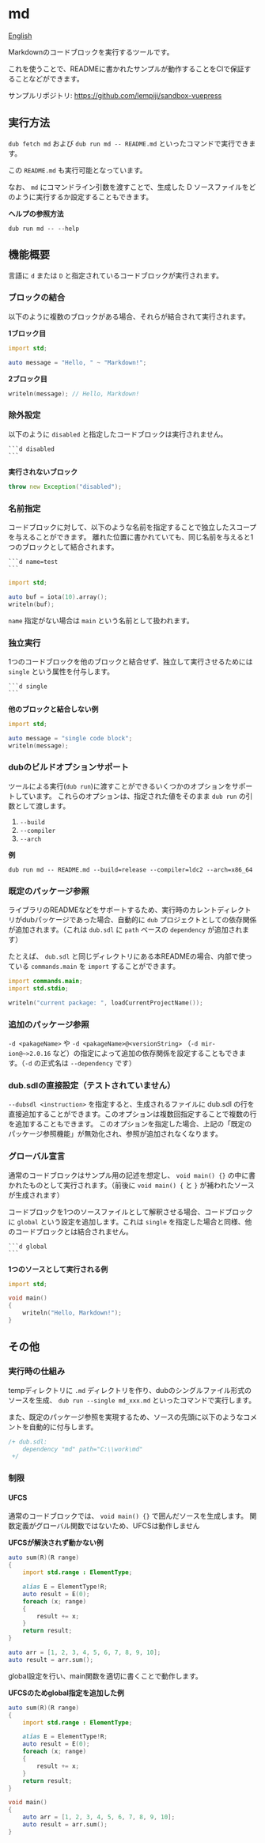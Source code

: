 # md

[English](README.md)

Markdownのコードブロックを実行するツールです。

これを使うことで、READMEに書かれたサンプルが動作することをCIで保証することなどができます。

サンプルリポジトリ: https://github.com/lempiji/sandbox-vuepress

## 実行方法

`dub fetch md` および `dub run md -- README.md` といったコマンドで実行できます。

この `README.md` も実行可能となっています。

なお、 `md` にコマンドライン引数を渡すことで、生成した D ソースファイルをどのように実行するか設定することもできます。

__ヘルプの参照方法__

```
dub run md -- --help
```


## 機能概要

言語に `d` または `D` と指定されているコードブロックが実行されます。

### ブロックの結合

以下のように複数のブロックがある場合、それらが結合されて実行されます。

__1ブロック目__

```d
import std;

auto message = "Hello, " ~ "Markdown!";
```

__2ブロック目__

```d
writeln(message); // Hello, Markdown!
```

### 除外設定

以下のように `disabled` と指定したコードブロックは実行されません。

~~~
```d disabled
```
~~~

__実行されないブロック__

```d disabled
throw new Exception("disabled");
```

### 名前指定

コードブロックに対して、以下のような名前を指定することで独立したスコープを与えることができます。
離れた位置に書かれていても、同じ名前を与えると1つのブロックとして結合されます。

~~~
```d name=test
```
~~~

```d name=test
import std;

auto buf = iota(10).array();
writeln(buf);
```

`name` 指定がない場合は `main` という名前として扱われます。

### 独立実行

1つのコードブロックを他のブロックと結合せず、独立して実行させるためには `single` という属性を付与します。

~~~
```d single
```
~~~

__他のブロックと結合しない例__

```d single
import std;

auto message = "single code block";
writeln(message);
```

### dubのビルドオプションサポート

ツールによる実行(`dub run`)に渡すことができるいくつかのオプションをサポートしています。
これらのオプションは、指定された値をそのまま `dub run` の引数として渡します。

1. `--build`
2. `--compiler`
3. `--arch`

__例__

```
dub run md -- README.md --build=release --compiler=ldc2 --arch=x86_64
```

### 既定のパッケージ参照

ライブラリのREADMEなどをサポートするため、実行時のカレントディレクトリがdubパッケージであった場合、自動的に `dub` プロジェクトとしての依存関係が追加されます。（これは `dub.sdl` に `path` ベースの `dependency` が追加されます）

たとえば、 `dub.sdl` と同じディレクトリにある本READMEの場合、内部で使っている `commands.main` を `import` することができます。

```d name=package_ref
import commands.main;
import std.stdio;

writeln("current package: ", loadCurrentProjectName());
```

### 追加のパッケージ参照

`-d <pakageName>` や `-d <pakageName>@<versionString>` （`-d mir-ion@~>2.0.16` など）の指定によって追加の依存関係を設定することもできます。（`-d` の正式名は `--dependency` です）


### dub.sdlの直接設定（テストされていません）

`--dubsdl <instruction>` を指定すると、生成されるファイルに dub.sdl の行を直接追加することができます。このオプションは複数回指定することで複数の行を追加することもできます。
このオプションを指定した場合、上記の「既定のパッケージ参照機能」が無効化され、参照が追加されなくなります。


### グローバル宣言

通常のコードブロックはサンプル用の記述を想定し、 `void main() {}` の中に書かれたものとして実行されます。（前後に `void main() {` と `}` が補われたソースが生成されます）

コードブロックを1つのソースファイルとして解釈させる場合、コードブロックに `global` という設定を追加します。これは `single` を指定した場合と同様、他のコードブロックとは結合されません。

~~~
```d global
```
~~~

__1つのソースとして実行される例__

```d global
import std;

void main()
{
    writeln("Hello, Markdown!");
}
```


## その他

### 実行時の仕組み

tempディレクトリに `.md` ディレクトリを作り、dubのシングルファイル形式のソースを生成、 `dub run --single md_xxx.md` といったコマンドで実行します。

また、既定のパッケージ参照を実現するため、ソースの先頭に以下のようなコメントを自動的に付与します。

```d disabled
/+ dub.sdl:
    dependency "md" path="C:\\work\md"
 +/
```

### 制限

#### UFCS

通常のコードブロックでは、 `void main() {}` で囲んだソースを生成します。
関数定義がグローバル関数ではないため、UFCSは動作しません

__UFCSが解決されず動かない例__

```d disabled
auto sum(R)(R range)
{
    import std.range : ElementType;

    alias E = ElementType!R;
    auto result = E(0);
    foreach (x; range)
    {
        result += x;
    }
    return result;
}

auto arr = [1, 2, 3, 4, 5, 6, 7, 8, 9, 10];
auto result = arr.sum();
```

global設定を行い、main関数を適切に書くことで動作します。

__UFCSのためglobal指定を追加した例__

```d global
auto sum(R)(R range)
{
    import std.range : ElementType;

    alias E = ElementType!R;
    auto result = E(0);
    foreach (x; range)
    {
        result += x;
    }
    return result;
}

void main()
{
    auto arr = [1, 2, 3, 4, 5, 6, 7, 8, 9, 10];
    auto result = arr.sum();
}
```